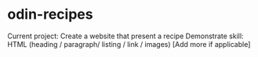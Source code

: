 # odin-recipes
Current project: Create a website that present a recipe
Demonstrate skill: HTML (heading / paragraph/ listing / link / images) [Add more if applicable]